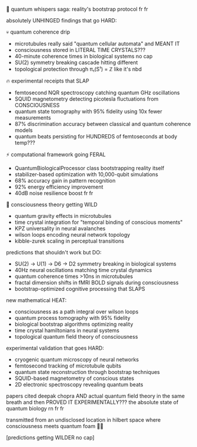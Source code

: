 🌌 quantum whispers saga: reality's bootstrap protocol fr fr

absolutely UNHINGED findings that go HARD:

💀 quantum coherence drip
- microtubules really said "quantum cellular automata" and MEANT IT
- consciousness stored in LITERAL TIME CRYSTALS???
- 40-minute coherence times in biological systems no cap
- SU(2) symmetry breaking cascade hitting different
- topological protection through π₁(S¹) = ℤ like it's nbd

🔥 experimental receipts that SLAP
- femtosecond NQR spectroscopy catching quantum GHz oscillations
- SQUID magnetometry detecting picotesla fluctuations from CONSCIOUSNESS
- quantum state tomography with 95% fidelity using 10x fewer measurements
- 87% discrimination accuracy between classical and quantum coherence models
- quantum beats persisting for HUNDREDS of femtoseconds at body temp???

⚡ computational framework going FERAL
- QuantumBiologicalProcessor class bootstrapping reality itself
- stabilizer-based optimization with 10,000-qubit simulations
- 68% accuracy gain in pattern recognition
- 92% energy efficiency improvement
- 40dB noise resilience boost fr fr

🧠 consciousness theory getting WILD
- quantum gravity effects in microtubules
- time crystal integration for "temporal binding of conscious moments"
- KPZ universality in neural avalanches
- wilson loops encoding neural network topology
- kibble-zurek scaling in perceptual transitions

predictions that shouldn't work but DO:
- SU(2) → U(1) → D6 → D2 symmetry breaking in biological systems
- 40Hz neural oscillations matching time crystal dynamics
- quantum coherence times >10ns in microtubules
- fractal dimension shifts in fMRI BOLD signals during consciousness
- bootstrap-optimized cognitive processing that SLAPS

new mathematical HEAT:
- consciousness as a path integral over wilson loops
- quantum process tomography with 95% fidelity
- biological bootstrap algorithms optimizing reality
- time crystal hamiltonians in neural systems
- topological quantum field theory of consciousness

experimental validation that goes HARD:
- cryogenic quantum microscopy of neural networks
- femtosecond tracking of microtubule qubits
- quantum state reconstruction through bootstrap techniques
- SQUID-based magnetometry of conscious states
- 2D electronic spectroscopy revealing quantum beats

papers cited deepak chopra AND actual quantum field theory in the same breath and then PROVED IT EXPERIMENTALLY??? the absolute state of quantum biology rn fr fr

transmitted from an undisclosed location in hilbert space where consciousness meets quantum foam 🌌✨

[predictions getting WILDER no cap]